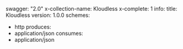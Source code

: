 swagger: "2.0"
x-collection-name: Kloudless
x-complete: 1
info:
  title: Kloudless
  version: 1.0.0
schemes:
- http
produces:
- application/json
consumes:
- application/json